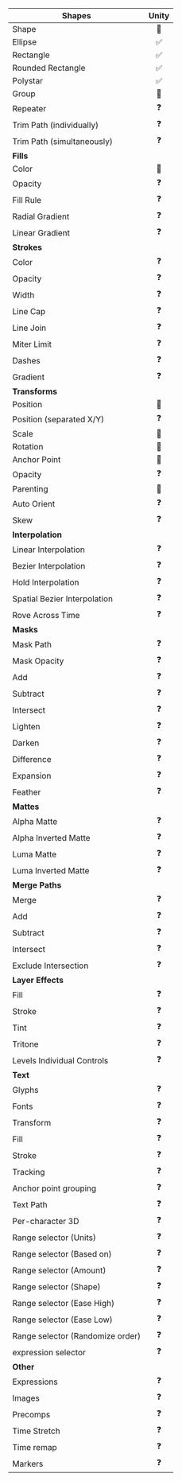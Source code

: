 | Shapes                           | Unity |
|----------------------------------|:-----:|
| Shape                            |  🔄   |
| Ellipse                          |   ✅   |
| Rectangle                        |   ✅   |
| Rounded Rectangle                |   ✅   |
| Polystar                         |   ✅   | 
| Group                            |  🔄   |
| Repeater                         |   ❓   |
| Trim Path (individually)         |   ❓   |
| Trim Path (simultaneously)       |   ❓   |
| **Fills**                        || 
| Color                            |  🔄   |
| Opacity                          |   ❓   |
| Fill Rule                        |   ❓   |
| Radial Gradient                  |   ❓   |
| Linear Gradient                  |   ❓   |
| **Strokes**                      || 
| Color                            |   ❓   | 
| Opacity                          |   ❓   | 
| Width                            |   ❓   |
| Line Cap                         |   ❓   |
| Line Join                        |   ❓   |
| Miter Limit                      |   ❓   |
| Dashes                           |   ❓   |
| Gradient                         |   ❓   |
| **Transforms**                   || 
| Position                         |  🔄   |
| Position (separated X/Y)         |   ❓   |
| Scale                            |  🔄   | 
| Rotation                         |  🔄   | 
| Anchor Point                     |  🔄   | 
| Opacity                          |   ❓   | 
| Parenting                        |  🔄   | 
| Auto Orient                      |   ❓   | 
| Skew                             |   ❓   |
| **Interpolation**                || 
| Linear Interpolation             |   ❓   | 
| Bezier Interpolation             |   ❓   | 
| Hold Interpolation               |   ❓   | 
| Spatial Bezier Interpolation     |   ❓   | 
| Rove Across Time                 |   ❓   | 
| **Masks**                        || 
| Mask Path                        |   ❓   | 
| Mask Opacity                     |   ❓   | 
| Add                              |   ❓   | 
| Subtract                         |   ❓   | 
| Intersect                        |   ❓   |
| Lighten                          |   ❓   |
| Darken                           |   ❓   |
| Difference                       |   ❓   |
| Expansion                        |   ❓   |
| Feather                          |   ❓   |
| **Mattes**                       || 
| Alpha Matte                      |   ❓   |
| Alpha Inverted Matte             |   ❓   |
| Luma Matte                       |   ❓   |
| Luma Inverted Matte              |   ❓   |
| **Merge Paths**                  || 
| Merge                            |   ❓   |
| Add                              |   ❓   |
| Subtract                         |   ❓   |
| Intersect                        |   ❓   |
| Exclude Intersection             |   ❓   |
| **Layer Effects**                || 
| Fill                             |   ❓   | 
| Stroke                           |   ❓   | 
| Tint                             |   ❓   | 
| Tritone                          |   ❓   | 
| Levels Individual Controls       |   ❓   | 
| **Text**                         || 
| Glyphs                           |   ❓   |
| Fonts                            |   ❓   |
| Transform                        |   ❓   |
| Fill                             |   ❓   |
| Stroke                           |   ❓   |
| Tracking                         |   ❓   |
| Anchor point grouping            |   ❓   | 
| Text Path                        |   ❓   | 
| Per-character 3D                 |   ❓   | 
| Range selector (Units)           |   ❓   | 
| Range selector (Based on)        |   ❓   | 
| Range selector (Amount)          |   ❓   | 
| Range selector (Shape)           |   ❓   | 
| Range selector (Ease High)       |   ❓   | 
| Range selector (Ease Low)        |   ❓   | 
| Range selector (Randomize order) |   ❓   | 
| expression selector              |   ❓   | 
| **Other**                        || 
| Expressions                      |   ❓   | 
| Images                           |   ❓   | 
| Precomps                         |   ❓   | 
| Time Stretch                     |   ❓   |
| Time remap                       |   ❓   |
| Markers                          |   ❓   |